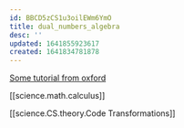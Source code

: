 ```yaml
---
id: BBCD5zCS1u3oilEWm6YmO
title: dual_numbers_algebra
desc: ''
updated: 1641855923617
created: 1641834781878
---
```



[Some tutorial from oxford](https://www.robots.ox.ac.uk/~tvg/publications/talks/autodiff.pdf)

[[science.math.calculus]]

[[science.CS.theory.Code Transformations]]


